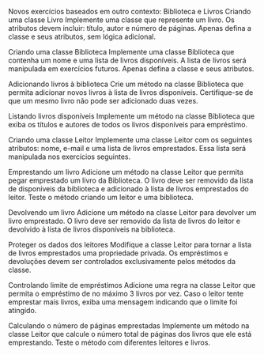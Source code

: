 Novos exercícios baseados em outro contexto: Biblioteca e Livros
Criando uma classe Livro
Implemente uma classe que represente um livro. Os atributos devem incluir: título, autor e número de páginas. Apenas defina a classe e seus atributos, sem lógica adicional.

Criando uma classe Biblioteca
Implemente uma classe Biblioteca que contenha um nome e uma lista de livros disponíveis. A lista de livros será manipulada em exercícios futuros. Apenas defina a classe e seus atributos.

Adicionando livros à biblioteca
Crie um método na classe Biblioteca que permita adicionar novos livros à lista de livros disponíveis. Certifique-se de que um mesmo livro não pode ser adicionado duas vezes.

Listando livros disponíveis
Implemente um método na classe Biblioteca que exiba os títulos e autores de todos os livros disponíveis para empréstimo.

Criando uma classe Leitor
Implemente uma classe Leitor com os seguintes atributos: nome, e-mail e uma lista de livros emprestados. Essa lista será manipulada nos exercícios seguintes.

Emprestando um livro
Adicione um método na classe Leitor que permita pegar emprestado um livro da Biblioteca. O livro deve ser removido da lista de disponíveis da biblioteca e adicionado à lista de livros emprestados do leitor. Teste o método criando um leitor e uma biblioteca.

Devolvendo um livro
Adicione um método na classe Leitor para devolver um livro emprestado. O livro deve ser removido da lista de livros do leitor e devolvido à lista de livros disponíveis na biblioteca.

Proteger os dados dos leitores
Modifique a classe Leitor para tornar a lista de livros emprestados uma propriedade privada. Os empréstimos e devoluções devem ser controlados exclusivamente pelos métodos da classe.

Controlando limite de empréstimos
Adicione uma regra na classe Leitor que permita o empréstimo de no máximo 3 livros por vez. Caso o leitor tente emprestar mais livros, exiba uma mensagem indicando que o limite foi atingido.

Calculando o número de páginas emprestadas
Implemente um método na classe Leitor que calcule o número total de páginas dos livros que ele está emprestando. Teste o método com diferentes leitores e livros.
